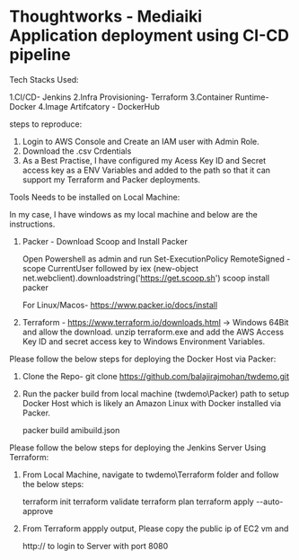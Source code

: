 # Thoughtworks - Mediaiki Application deployment using CI-CD pipeline

Tech Stacks Used:

1.CI/CD- Jenkins
2.Infra Provisioning- Terraform
3.Container Runtime- Docker
4.Image Artifcatory - DockerHub

steps to reproduce:
1. Login to AWS Console and Create an IAM user with Admin Role.
2. Download the .csv Crdentials
3. As a Best Practise, I have configured my Acess Key ID and Secret access key as a ENV Variables and added to the path so that it can support my Terraform and Packer deployments.



Tools Needs to be installed on Local Machine:

In my case, I have windows as my local machine and below are the instructions.

1. Packer - Download Scoop and Install Packer

   Open Powershell as admin and run Set-ExecutionPolicy RemoteSigned -scope CurrentUser followed by iex (new-object net.webclient).downloadstring('https://get.scoop.sh')
   scoop install packer
   
   For Linux/Macos- https://www.packer.io/docs/install


2. Terraform - https://www.terraform.io/downloads.html -> Windows 64Bit and allow the download.
   unzip terraform.exe and add the AWS Access Key ID and secret access key to Windows Environment Variables.
   
   

Please follow the below steps for deploying the Docker Host via Packer:

1. Clone the Repo- git clone https://github.com/balajirajmohan/twdemo.git
2. Run the packer build from local machine (twdemo\Packer) path to setup Docker Host which is likely an Amazon Linux with Docker installed via Packer.

   packer build amibuild.json

Please follow the below steps for deploying the Jenkins Server Using Terraform:

1. From Local Machine, navigate to twdemo\Terraform folder and follow the below steps:

   terraform init 
   terraform validate
   terraform plan
   terraform apply --auto-approve




2. From Terraform appply output, Please copy the public ip of EC2 vm and 

   http://<Server-publicip> to login to Server with port 8080

